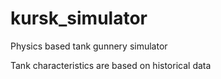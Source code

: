 # kursk_simulator
Physics based tank gunnery simulator

Tank characteristics are based on historical data
